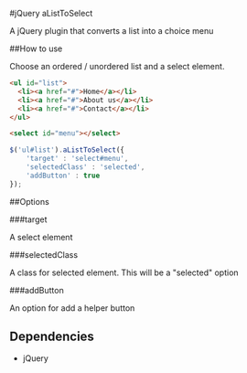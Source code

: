 #jQuery aListToSelect

A jQuery plugin that converts a list into a choice menu

##How to use

Choose an ordered / unordered list and a select element.

```html
<ul id="list">
  <li><a href="#">Home</a></li>
  <li><a href="#">About us</a></li>
  <li><a href="#">Contact</a></li>
</ul>

<select id="menu"></select>
```

```javascript
$('ul#list').aListToSelect({ 
    'target' : 'select#menu',
    'selectedClass' : 'selected',
    'addButton' : true
});
```

##Options

###target

A select element

###selectedClass

A class for selected element. This will be a "selected" option 

###addButton

An option for add a helper button 

## Dependencies
 - jQuery